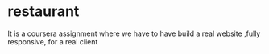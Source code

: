 # restaurant
It is a coursera assignment where we have to have build a real website ,fully responsive, for a real client
